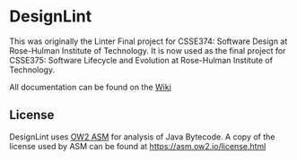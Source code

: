 # DesignLint

This was originally the Linter Final project for CSSE374: Software Design at Rose-Hulman Institute of Technology. It is now used as the final project for CSSE375: Software Lifecycle and Evolution at Rose-Hulman Institute of Technology.

All documentation can be found on the [Wiki](https://github.com/rhit-westeraj/DesignLint/wiki)

## License

DesignLint uses [OW2 ASM](https://asm.ow2.io/) for analysis of Java Bytecode. A copy of the license used by ASM can be found at <https://asm.ow2.io/license.html>
